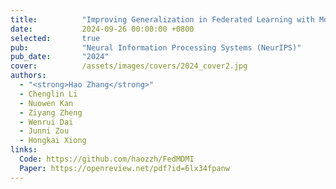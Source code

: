 ```yaml
---
title:          "Improving Generalization in Federated Learning with Model-Data Mutual Information Regularization: A Posterior Inference Approach"
date:           2024-09-26 00:00:00 +0800
selected:       true
pub:            "Neural Information Processing Systems (NeurIPS)"
pub_date:       "2024"
cover:          /assets/images/covers/2024_cover2.jpg
authors:
  - "<strong>Hao Zhang</strong>"
  - Chenglin Li
  - Nuowen Kan
  - Ziyang Zheng
  - Wenrui Dai
  - Junni Zou
  - Hongkai Xiong
links:
  Code: https://github.com/haozzh/FedMDMI
  Paper: https://openreview.net/pdf?id=6lx34fpanw
---
```

